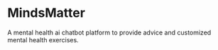 # MindsMatter
 A mental health ai chatbot platform to provide advice and customized mental health exercises.
